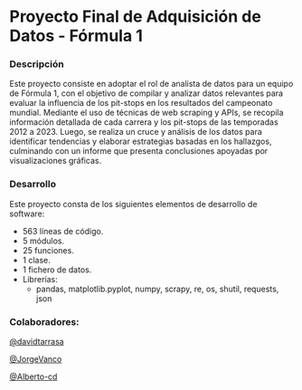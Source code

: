 # Proyecto Final de Adquisición de Datos - Fórmula 1

### Descripción
Este proyecto consiste en adoptar el rol de analista de datos para un equipo de Fórmula 1, con el objetivo de compilar y analizar datos relevantes para evaluar la influencia de los pit-stops en los resultados del campeonato mundial. Mediante el uso de técnicas de web scraping y APIs, se recopila información detallada de cada carrera y los pit-stops de las temporadas 2012 a 2023. Luego, se realiza un cruce y análisis de los datos para identificar tendencias y elaborar estrategias basadas en los hallazgos, culminando con un informe que presenta conclusiones apoyadas por visualizaciones gráficas.

### Desarrollo
Este proyecto consta de los siguientes elementos de desarrollo de software:
- 563 líneas de código.
- 5 módulos.
- 25 funciones.
- 1 clase.
- 1 fichero de datos.
- Librerías:
  - pandas, matplotlib.pyplot, numpy, scrapy, re, os, shutil, requests, json
    
### Colaboradores:
[@davidtarrasa](https://github.com/davidtarrasa)

[@JorgeVanco](https://github.com/JorgeVanco)

[@Alberto-cd](https://github.com/Alberto-cd)
